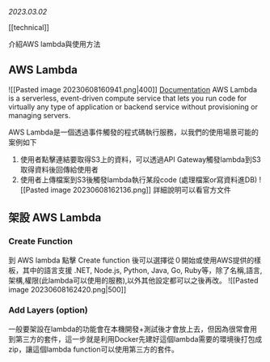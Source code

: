 *2023.03.02*

[[technical]]

介紹AWS lambda與使用方法
## AWS Lambda
![[Pasted image 20230608160941.png|400]]
[Documentation](https://aws.amazon.com/lambda/?nc1=h_ls)
AWS Lambda is a serverless, event-driven compute service that lets you run code for virtually any type of application or backend service without provisioning or managing servers.

AWS Lambda是一個透過事件觸發的程式碼執行服務，以我們的使用場景可能的案例如下
1. 使用者點擊連結要取得S3上的資料，可以透過API Gateway觸發lambda到S3取得資料後回傳給使用者
2. 使用者上傳檔案到S3後觸發lambda執行某段code (處理檔案or寫資料進DB)
![[Pasted image 20230608162136.png]]
詳細說明可以看官方文件

## 架設 AWS Lambda

### Create Function
到 AWS lambda 點擊 Create function 後可以選擇從０開始或使用AWS提供的樣板，其中的語言支援 .NET, Node.js, Python, Java, Go, Ruby等，除了名稱,語言,架構,權限(此lambda可以使用的服務),以外其他設定都可以之後再改。
![[Pasted image 20230608162420.png|500]]

### Add Layers (option)
一般要架設在lambda的功能會在本機開發+測試後才會放上去，但因為很常會用到第三方的套件，這一步就是利用Docker先建好這個lambda需要的環境後打包成zip，讓這個lambda function可以使用第三方的套件。

